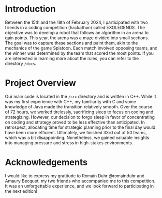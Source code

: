 # Introduction
Between the 15th and the 18th of February 2024, I participated with two friends in a coding competition (hackathon) called EXOLEGENDS. The objective was to develop a robot that follows an algorithm in an arena to gain points. This year, the arena was a maze divided into small sections. The goal was to capture these sections and paint them, akin to the mechanics of the game Splatoon. Each match involved opposing teams, and the winner was determined by the team that scored the most points. If you are interested in learning more about the rules, you can refer to the directory ```/docs```.

# Project Overview
Our main code is located in the ```/src``` directory and is written in C++. While it was my first experience with C++, my familiarity with C and some knowledge of Java made the transition relatively smooth. Over the course of 72 hours, we worked tirelessly, sacrificing sleep to focus on coding and strategizing. However, our decision to forgo sleep in favor of concentrating on coding and strategy proved to be less effective than anticipated. In retrospect, allocating time for strategic planning prior to the final day would have been more efficient. Ultimately, we finished 33rd out of 50 teams, which was a bit disappointing. Nonetheless, we gained valuable insights into managing pressure and stress in high-stakes environments.

# Acknowledgements
I would like to express my gratitude to Romain Duhr @romainduhr and Amaury Becquet, my two friends who accompanied me to this competition. It was an unforgettable experience, and we look forward to participating in the next edition!